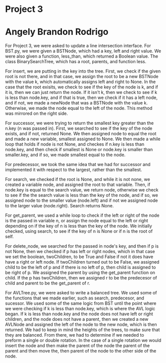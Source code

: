# Project 3
# Angely Brandon Rodrigo

For Project 3, we were asked to update a line intersection interface. For BST.py, we were given a BSTNode, which had a key, left and right value. We were also given a function, less_than, which returned a Boolean value. The class BinarySearchTree, which has a root, parents, and function less. 

For insert, we are putting in the key into the tree. First, we check if the given root is not there, and in that case, we assign the root to be a new BSTNode with the value k, which automatically assigns left and right to None. In the case that the root exisits, we check to see if the key of the node is k, and if it is, then we can just return the node. If it isn't k, then we check to see if k is less than node.key, and if that is true, then we check if it has a left node, and if not, we made a newNode that was a BSTNode with the value k. Otherwise, we made the node equal to the left of the node. This method was mirrored on the right side.

For successor, we were trying to return the smallest key greater than the n.key (n was passed in). First, we searched to see if the key of the node exists, and if not, returned None. We then assigned node to equal the root and made a new variable, smallest assigned to None. We then made a while loop that holds if node is not None, and checkes if n.key is less than node.key, and then check if smallest is None or node.key is smaller than smaller.key, and if so, we made smallest equal to the node. 

For predecessor, we took the same idea that we had for successor and implemented it with respect to the largest, rather than the smallest.

For search, we checked if the root is None, and while it is not none, we created a variable node, and assigned the root to that variable. Then, if node.key is equal to the search value, we return node, otherwise we check to see if the the search value is less than the key of the node, and if so, we assigned node to the smaller value (node.left) and if not we assigned node to the larger value (node.right). Search returns None. 

For get_parent, we used a while loop to check if the left or right of the node is the passed in variable n, or assign the node equal to the left or right depending on if the key of n is less than the key of the node. We initially checked, using search, to see if the key of n is None or if n is the root of self. 

For delete_node, we searched for the passed in node's key, and then if p is not None, then we checked if p has left or right nodes, which in that case we set the boolean, twoChildren, to be True and False if not it does have have a right or left node. If twoChildren turned out to be False, we assigned child to be the left of p and if there is no left of p, then child is assigned to be right of p. We assigned the parent by using the get_parent function on child. If the p has twoChildren, then we assigned r to be the predecesor of child and parent to be the get_parent of r.


For AVLTree.py, we were asked to write a balanced tree. We used some of the functions that we made earlier, such as search, predecesor, and sucessor. We used some of the same logic from BST until the point where we were checking if k is less than node.key, which is where the AVL logic began. If k is less than node.key and the node does not have left or right children, and the node does not have a parent, then we created a new AVLNode and assigned the left of the node to the new node, which is then returned. We had to keep in mind the heights of the trees, to make sure that they are balanced. From there, we had to determine if we needed to preform a single or double rotation. In the case of a single rotation we would insert the node and then make the parent of the node the parent of the parent and then move the, then parent of the node to the other side of the node. 




